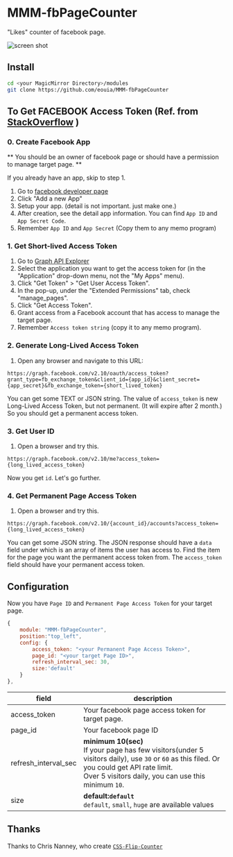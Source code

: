 # MMM-fbPageCounter
"Likes" counter of facebook page.

![screen shot](https://github.com/eouia/MMM-fbPageCounter/blob/master/screenshot.jpg)

## Install
```sh
cd <your MagicMirror Directory>/modules
git clone https://github.com/eouia/MMM-fbPageCounter
```

## To Get FACEBOOK Access Token (Ref. from [StackOverflow](https://stackoverflow.com/questions/17197970/facebook-permanent-page-access-token) )
### 0. Create Facebook App
** You should be an owner of facebook page or should have a permission to manage target page. **

If you already have an app, skip to step 1.
1. Go to [facebook developer page](https://developers.facebook.com/apps/)
2. Click "Add a new App"
3. Setup your app. (detail is not important. just make one.)
4. After creation, see the detail app information. You can find `App ID` and `App Secret Code`.
4. Remember `App ID` and `App Secret` (Copy them to any memo program)

### 1. Get Short-lived Access Token
1. Go to [Graph API Explorer](https://developers.facebook.com/tools/explorer)
2. Select the application you want to get the access token for (in the "Application" drop-down menu, not the "My Apps" menu).
3. Click "Get Token" > "Get User Access Token".
4. In the pop-up, under the "Extended Permissions" tab, check "manage_pages".
5. Click "Get Access Token".
6. Grant access from a Facebook account that has access to manage the target page.
7. Remember `Access token string` (copy it to any memo program).

### 2. Generate Long-Lived Access Token
1. Open any browser and navigate to this URL:
```
https://graph.facebook.com/v2.10/oauth/access_token?grant_type=fb_exchange_token&client_id={app_id}&client_secret={app_secret}&fb_exchange_token={short_lived_token}
```
You can get some TEXT or JSON string. The value of `access_token` is new Long-Lived Access Token, but not permanent. (It will expire after 2 month.) So you should get a permanent access token.

### 3. Get User ID
1. Open a browser and try this.
```
https://graph.facebook.com/v2.10/me?access_token={long_lived_access_token}
```
Now you get `id`. Let's go further.

### 4. Get Permanent Page Access Token
1. Open a browser and try this.
```
https://graph.facebook.com/v2.10/{account_id}/accounts?access_token={long_lived_access_token}
```
You can get some JSON string. The JSON response should have a `data` field under which is an array of items the user has access to. Find the item for the page you want the permanent access token from. The `access_token` field should have your permanent access token. 

## Configuration

Now you have `Page ID` and `Permanent Page Access Token` for your target page.
```javascript
{
    module: "MMM-fbPageCounter",
    position:"top_left",
    config: {
        access_token: "<your Permanent Page Access Token>",
    	page_id: "<your target Page ID>",
      	refresh_interval_sec: 30,
        size:'default'
    }
},
```

|field |  description |
|--- |--- |
|access_token | Your facebook page access token for target page. |
|page_id | Your facebook page ID |
|refresh_interval_sec | **minimum 10(sec)** <br> If your page has few visitors(under 5 visitors daily), use `30` or `60` as this filed. Or you could get API rate limit.<br> Over 5 visitors daily, you can use this minimum `10`. |
|size | **default:`default`** <br> `default`, `small`, `huge` are available values |

## Thanks
Thanks to Chris Nanney, who create [`CSS-Flip-Counter`](http://cnanney.com/journal/code/css-flip-counter-revisited/)
